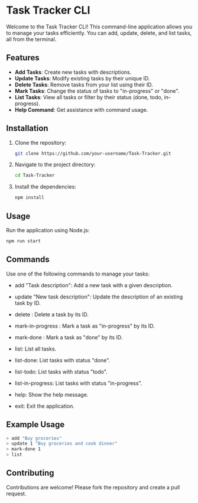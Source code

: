 # Task Tracker CLI

Welcome to the Task Tracker CLI! This command-line application allows you to manage your tasks efficiently. You can add, update, delete, and list tasks, all from the terminal.

## Features
- **Add Tasks**: Create new tasks with descriptions.
- **Update Tasks**: Modify existing tasks by their unique ID.
- **Delete Tasks**: Remove tasks from your list using their ID.
- **Mark Tasks**: Change the status of tasks to "in-progress" or "done".
- **List Tasks**: View all tasks or filter by their status (done, todo, in-progress).
- **Help Command**: Get assistance with command usage.

## Installation
1. Clone the repository:
   ```bash
   git clone https://github.com/your-username/Task-Tracker.git
   ```
2. Navigate to the project directory:
   ```bash
   cd Task-Tracker
   ```
3. Install the dependencies:
   ```bash
   npm install
   ```
## Usage
Run the application using Node.js:
```bash
npm run start
```
## Commands
Use one of the following commands to manage your tasks:

- add "Task description": Add a new task with a given description.

- update <task-id> "New task description": Update the description of an existing task by ID.

- delete <task-id>: Delete a task by its ID.

- mark-in-progress <task-id>: Mark a task as "in-progress" by its ID.

- mark-done <task-id>: Mark a task as "done" by its ID.

- list: List all tasks.

- list-done: List tasks with status "done".

- list-todo: List tasks with status "todo".

- list-in-progress: List tasks with status "in-progress".

- help: Show the help message.

- exit: Exit the application.

## Example Usage

```bash
> add "Buy groceries"
> update 1 "Buy groceries and cook dinner"
> mark-done 1
> list
```
## Contributing
Contributions are welcome! Please fork the repository and create a pull request.
